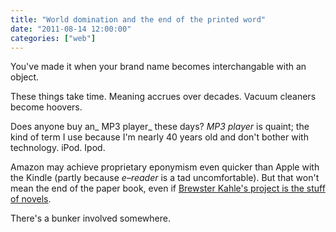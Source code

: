 ```yaml
---
title: "World domination and the end of the printed word"
date: "2011-08-14 12:00:00"
categories: ["web"]
---
```



You've made it when your brand name becomes interchangable with an object.

These things take time. Meaning accrues over decades. Vacuum cleaners become hoovers.

Does anyone buy an_ MP3 player_ these days? _MP3 player_ is quaint; the kind of term I use because I'm nearly 40 years old and don't bother with technology. iPod. Ipod.

Amazon may achieve proprietary eponymism even quicker than Apple with the Kindle (partly because _e–reader_ is a tad uncomfortable). But that won't mean the end of the paper book, even if [Brewster Kahle's project is the stuff of novels](https://www.guardian.co.uk/books/2011/aug/01/internet-archive-books-brewster-kahle).

There's a bunker involved somewhere.
